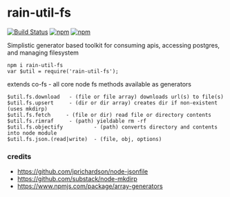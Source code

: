 # rain-util-fs #

[![Build Status](https://travis-ci.org/maxmill/rain-util-fs.svg?style=flat-square)](https://travis-ci.org/maxmill/rain-util-fs)
[![npm](https://img.shields.io/npm/v/rain-util-fs.svg?style=flat-square)]()
[![npm](https://img.shields.io/npm/dt/rain-util-fs.svg)]()


Simplistic generator based toolkit for consuming apis, accessing postgres, and managing filesystem

```
npm i rain-util-fs
var $util = require('rain-util-fs');
```

extends co-fs - all core node fs methods available as generators
```
$util.fs.download   - (file or file array) downloads url(s) to file(s)
$util.fs.upsert     - (dir or dir array) creates dir if non-existent (uses mkdirp)
$util.fs.fetch     - (file or dir) read file or directory contents
$util.fs.rimraf     - (path) yieldable rm -rf
$util.fs.objectify          - (path) converts directory and contents into node module
$util.fs.json.(read|write)  - (file, obj, options)
```


### credits ###

- https://github.com/jprichardson/node-jsonfile
- https://github.com/substack/node-mkdirp
- https://www.npmjs.com/package/array-generators
